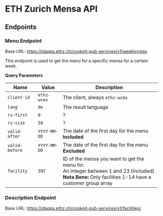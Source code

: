 # ETH Zurich Mensa API

## Endpoints
### Menu Endpoint
Base URL: https://idapps.ethz.ch/cookpit-pub-services/v1/weeklyrotas

This endpoint is used to get the menu for a specific mensa for a certain week.

**Query Parameters**

| Name           | Value        | Description                                                                                                                                                  |
|----------------|--------------|--------------------------------------------------------------------------------------------------------------------------------------------------------------|
| `client-id`    | `ethz-wcms`  | The client, always `ethz-wcms`                                                                                                                               |
| `lang`         | `de`         | The result language                                                                                                                                          |
| `rs-first`     | `0`          | ?                                                                                                                                                            |
| `rs-size`      | `50`         | ?                                                                                                                                                            |
| `valid-after`  | `YYYY-MM-DD` | The date of the first day for the menu<br/>**Included**                                                                                                      |
| `valid-before` | `YYYY-MM-DD` | The date of the first day for the menu<br/>**Excluded**                                                                                                      |
| `facility`     | `INT`        | ID of the mensa you want to get the menu for.<br/>An integer between 1 and 23 (included)<br/>**Nota Bene:** Only facilities 1-14 have a customer group array |

### Description Endpoint
Base URL: https://idapps.ethz.ch/cookpit-pub-services/v1/facilities/<mensa id>

